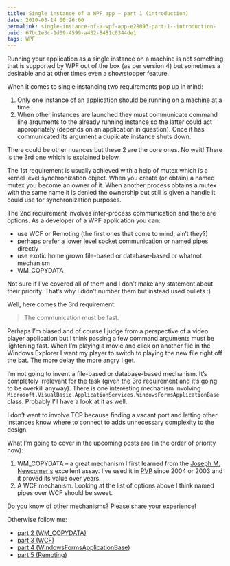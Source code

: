 ```yaml
---
title: Single instance of a WPF app – part 1 (introduction)
date: 2010-08-14 00:26:00
permalink: single-instance-of-a-wpf-app-e28093-part-1--introduction-
uuid: 67bc1e3c-1d09-4599-a432-8481c6344de1
tags: WPF
---
```


Running your application as a single instance on a machine is not something that is supported by WPF out of the box (as per version 4) but sometimes a desirable and at other times even a showstopper feature.

When it comes to single instancing two requirements pop up in mind:

1.  Only one instance of an application should be running on a machine at a time.
2.  When other instances are launched they must communicate command line arguments to the already running instance so the latter could act appropriately (depends on an application in question). Once it has communicated its argument a duplicate instance shuts down.

There could be other nuances but these 2 are the core ones. No wait! There is the 3rd one which is explained below.

The 1st requirement is usually achieved with a help of mutex which is a kernel level synchronization object. When you create (or obtain) a named mutex you become an owner of it. When another process obtains a mutex with the same name it is denied the ownership but still is given a handle it could use for synchronization purposes.

The 2nd requirement involves inter-process communication and there are options. As a developer of a WPF application you can:

*   use WCF or Remoting (the first ones that come to mind, ain’t they?)
*   perhaps prefer a lower level socket communication or named pipes directly
*   use exotic home grown file-based or database-based or whatnot mechanism
*   WM_COPYDATA

Not sure if I’ve covered all of them and I don’t make any statement about their priority. That’s why I didn’t number them but instead used bullets :)

Well, here comes the 3rd requirement:

> The communication must be fast.

Perhaps I’m biased and of course I judge from a perspective of a video player application but I think passing a few command arguments must be lightening fast. When I’m playing a movie and click on another file in the Windows Explorer I want my player to switch to playing the new file right off the bat. The more delay the more angry I get.

I’m not going to invent a file-based or database-based mechanism. It’s completely irrelevant for the task (given the 3rd requirement and it’s going to be overkill anyway). There is one interesting mechanism involving `Microsoft.VisualBasic.ApplicationServices.WindowsFormsApplicationBase` class. Probably I’ll have a look at it as well.

I don’t want to involve TCP because finding a vacant port and letting other instances know where to connect to adds unnecessary complexity to the design.

What I’m going to cover in the upcoming posts are (in the order of priority now):

1.  WM_COPYDATA – a great mechanism I first learned from the [Joseph M. Newcomer's](http://www.flounder.com/nomultiples.htm) excellent assay. I’ve used it in [PVP](http://pvp.codeplex.com/) since 2004 or 2003 and it proved its value over years.
2.  A WCF mechanism. Looking at the list of options above I think named pipes over WCF should be sweet.

Do you know of other mechanisms? Please share your experience!

Otherwise follow me:

*   [part 2 (WM_COPYDATA)](Single-instance-of-a-WPF-app-e28093-part-2-(WM_COPYDATA))
*   [part 3 (WCF)](Single-instance-of-a-WPF-app-e28093-part-3-(WCF))
*   [part 4 (WindowsFormsApplicationBase)](Single-instance-of-a-WPF-app-e28093-part-4-(WindowsFormsApplicationBase))
*   [part 5 (Remoting)](Single-instance-of-a-WPF-app-e28093-part-5-(Remoting))